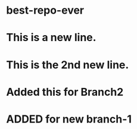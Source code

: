 # best-repo-ever
# This is a new line.
# This is the 2nd new line.
# Added this for Branch2

# ADDED for new branch-1